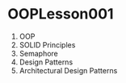 # OOPLesson001

1. OOP
2. SOLID Principles
3. Semaphore
4. Design Patterns
5. Architectural Design Patterns